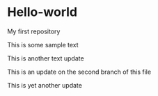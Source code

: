 # Hello-world
My first repository

This is some sample text

This is another text update

This is an update on the second branch of this file

This is yet another update
